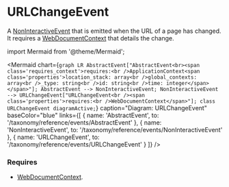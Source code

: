 # URLChangeEvent

A [NonInteractiveEvent](/taxonomy/reference/events/NonInteractiveEvent.md) that is emitted when the URL of a page has changed. It requires a [WebDocumentContext](/taxonomy/reference/location-contexts/WebDocumentContext)
that details the change.

import Mermaid from '@theme/Mermaid';

<Mermaid chart={`
	graph LR
    AbstractEvent["AbstractEvent<br><span class='requires_context'>requires:<br />ApplicationContext<span class='properties'>location_stack: array<br />global_contexts: array<br />_type: string<br />id: string<br />time: integer</span></span>"];
    AbstractEvent --> NonInteractiveEvent;
    NonInteractiveEvent --> URLChangeEvent["URLChangeEvent<br /><span class='properties'>requires:<br />WebDocumentContext</span>"];
    class URLChangeEvent diagramActive;
`} 
  caption="Diagram: URLChangeEvent" 
  baseColor="blue" 
  links={[
    { name: 'AbstractEvent', to: '/taxonomy/reference/events/AbstractEvent' },
    { name: 'NonInteractiveEvent', to: '/taxonomy/reference/events/NonInteractiveEvent' },
    { name: 'URLChangeEvent', to: '/taxonomy/reference/events/URLChangeEvent' }
  ]}
/>


### Requires
- [WebDocumentContext](/taxonomy/reference/location-contexts/WebDocumentContext.md).